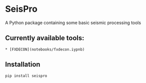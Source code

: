 # SeisPro

A Python package containing some basic seismic processing tools

## Currently available tools:
    * [FXDECON](notebooks/fxdecon.iypnb)

## Installation
`pip install seispro`
